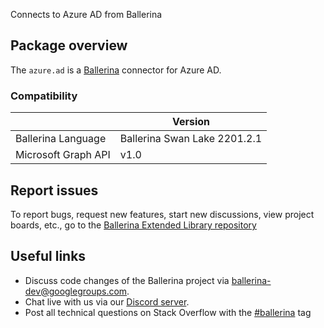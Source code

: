 Connects to Azure AD from Ballerina

## Package overview
The `azure.ad` is a [Ballerina](https://ballerina.io/) connector for Azure AD.

### Compatibility
|                       | Version                      |
|-----------------------|------------------------------|
| Ballerina Language    | Ballerina Swan Lake 2201.2.1 |
| Microsoft Graph API   | v1.0                         |


## Report issues
To report bugs, request new features, start new discussions, view project boards, etc., go to the [Ballerina Extended Library repository](https://github.com/ballerina-platform/ballerina-extended-library)

## Useful links
- Discuss code changes of the Ballerina project via [ballerina-dev@googlegroups.com](mailto:ballerina-dev@googlegroups.com).
- Chat live with us via our [Discord server](https://discord.gg/ballerinalang).
- Post all technical questions on Stack Overflow with the [#ballerina](https://stackoverflow.com/questions/tagged/ballerina) tag
